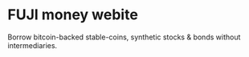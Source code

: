 # FUJI money webite

Borrow bitcoin-backed stable-coins, synthetic stocks & bonds without intermediaries.
